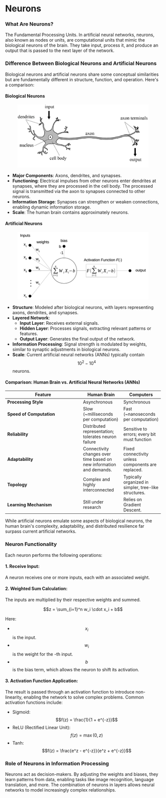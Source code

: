 # Neurons

### What Are Neurons?

The Fundamental Processing Units. In artificial neural networks, neurons, also known as nodes or units, are computational units that mimic the biological neurons of the brain. They take input, process it, and produce an output that is passed to the next layer of the network.

### Difference Between Biological Neurons and Artificial Neurons

Biological neurons and artificial neurons share some conceptual similarities but are fundamentally different in structure, function, and operation. Here's a comparison:

#### **Biological Neurons**

<div align="left">

<figure><img src="../../../.gitbook/assets/image.png" alt=""><figcaption></figcaption></figure>

</div>

* **Major Components**: Axons, dendrites, and synapses.
* **Functioning**: Electrical impulses from other neurons enter dendrites at synapses, where they are processed in the cell body. The processed signal is transmitted via the axon to synapses connected to other neurons.
* **Information Storage**: Synapses can strengthen or weaken connections, enabling dynamic information storage.
* **Scale**: The human brain contains approximately  neurons.

#### **Artificial Neurons**

<div align="left">

<figure><img src="../../../.gitbook/assets/image (1).png" alt="" width="563"><figcaption></figcaption></figure>

</div>

* **Structure**: Modeled after biological neurons, with layers representing axons, dendrites, and synapses.
* **Layered Network**:
  * **Input Layer**: Receives external signals.
  * **Hidden Layer**: Processes signals, extracting relevant patterns or features.
  * **Output Layer**: Generates the final output of the network.
* **Information Processing**: Signal strength is modulated by weights, similar to synaptic adjustments in biological neurons.
* **Scale**: Current artificial neural networks (ANNs) typically contain $$10^2 - 10^4$$ neurons.

#### **Comparison: Human Brain vs. Artificial Neural Networks (ANNs)**

<table><thead><tr><th width="231.33333333333331">Feature</th><th>Human Brain</th><th>Computers</th></tr></thead><tbody><tr><td><strong>Processing Style</strong></td><td>Asynchronous</td><td>Synchronous</td></tr><tr><td><strong>Speed of Computation</strong></td><td>Slow (~milliseconds per computation)</td><td>Fast (~nanoseconds per computation)</td></tr><tr><td><strong>Reliability</strong></td><td>Distributed representation; tolerates neuron failure</td><td>Sensitive to errors; every bit must function</td></tr><tr><td><strong>Adaptability</strong></td><td>Connectivity changes over time based on new information and demands.</td><td>Fixed connectivity unless components are replaced.</td></tr><tr><td><strong>Topology</strong></td><td>Complex and highly interconnected</td><td>Typically organized in simpler, tree-like structures.</td></tr><tr><td><strong>Learning Mechanism</strong></td><td>Still under research</td><td>Relies on Gradient Descent.</td></tr></tbody></table>

While artificial neurons emulate some aspects of biological neurons, the human brain's complexity, adaptability, and distributed resilience far surpass current artificial networks.

### Neuron Functionality

Each neuron performs the following operations:

#### **1. Receive Input:**&#x20;

A neuron receives one or more inputs, each with an associated weight.

#### **2. Weighted Sum Calculation:**&#x20;

The inputs are multiplied by their respective weights and summed.&#x20;

$$z = \sum_{i=1}^n w_i \cdot x_i + b$$

Here:

* $$x_i$$ is the input.
* $$w_i$$ is the weight for the -th input.
* $$b$$ is the bias term, which allows the neuron to shift its activation.

#### **3. Activation Function Application:**&#x20;

The result  is passed through an activation function to introduce non-linearity, enabling the network to solve complex problems. Common activation functions include:

* Sigmoid: $$f(z) = \frac{1}{1 + e^{-z}}$$
* ReLU (Rectified Linear Unit): $$f(z) = \max(0, z)$$
* Tanh: $$f(z) = \frac{e^z - e^{-z}}{e^z + e^{-z}}$$

### Role of Neurons in Information Processing

Neurons act as decision-makers. By adjusting the weights and biases, they learn patterns from data, enabling tasks like image recognition, language translation, and more. The combination of neurons in layers allows neural networks to model increasingly complex relationships.
